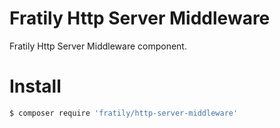 # Fratily Http Server Middleware

Fratily Http Server Middleware component.

# Install

```bash
$ composer require 'fratily/http-server-middleware'
```
